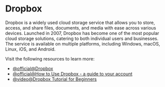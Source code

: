 # Dropbox

Dropbox is a widely used cloud storage service that allows you to store, access, and share files, documents, and media with ease across various devices. Launched in 2007, Dropbox has become one of the most popular cloud storage solutions, catering to both individual users and businesses. The service is available on multiple platforms, including Windows, macOS, Linux, iOS, and Android.

Visit the following resources to learn more:

- [@official@Dropbox](https://dropbox.com)
- [@official@How to Use Dropbox - a guide to your account](https://learn.dropbox.com/self-guided-learning/dropbox-fundamentals-course/how-to-use-dropbox)
- [@video@Dropbox Tutorial for Beginners](https://www.youtube.com/watch?v=b0Nk9muiUcQ)